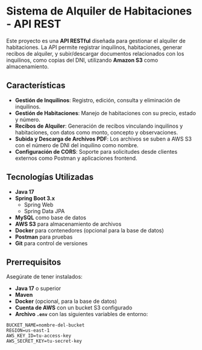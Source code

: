 # Sistema de Alquiler de Habitaciones - API REST

Este proyecto es una **API RESTful** diseñada para gestionar el alquiler de habitaciones. La API permite registrar inquilinos, habitaciones, generar recibos de alquiler, y subir/descargar documentos relacionados con los inquilinos, como copias del DNI, utilizando **Amazon S3** como almacenamiento.

## Características

- **Gestión de Inquilinos**: Registro, edición, consulta y eliminación de inquilinos.
- **Gestión de Habitaciones**: Manejo de habitaciones con su precio, estado y número.
- **Recibos de Alquiler**: Generación de recibos vinculando inquilinos y habitaciones, con datos como monto, concepto y observaciones.
- **Subida y Descarga de Archivos PDF**: Los archivos se suben a AWS S3 con el número de DNI del inquilino como nombre.
- **Configuración de CORS**: Soporte para solicitudes desde clientes externos como Postman y aplicaciones frontend.

## Tecnologías Utilizadas

- **Java 17**
- **Spring Boot 3.x**
  - Spring Web
  - Spring Data JPA
- **MySQL** como base de datos
- **AWS S3** para almacenamiento de archivos
- **Docker** para contenedores (opcional para la base de datos)
- **Postman** para pruebas
- **Git** para control de versiones

## Prerrequisitos

Asegúrate de tener instalados:

- **Java 17** o superior
- **Maven**
- **Docker** (opcional, para la base de datos)
- **Cuenta de AWS** con un bucket S3 configurado
- **Archivo `.env`** con las siguientes variables de entorno:

```properties
BUCKET_NAME=nombre-del-bucket
REGION=us-east-1
AWS_KEY_ID=tu-access-key
AWS_SECRET_KEY=tu-secret-key
